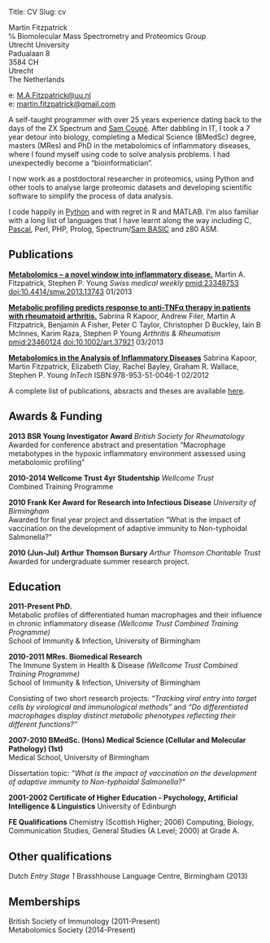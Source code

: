 Title: CV
Slug: cv

Martin Fitzpatrick  
℅ Biomolecular Mass Spectrometry and Proteomics Group  
Utrecht University  
Padualaan 8  
3584 CH  
Utrecht  
The Netherlands  

e: [M.A.Fitzpatrick@uu.nl](mailto:M.A.Fitzpatrick@uu.nl)  
e: [martin.fitzpatrick@gmail.com](mailto:martin.fitzpatrick@gmail.com)  


A self-taught programmer with over 25 years experience dating back to the days of the
ZX Spectrum and [Sam Coupé](/tag/samcoupe). After dabbling in IT, I took a 7 year detour into biology, 
completing a Medical Science (BMedSc) degree, masters (MRes) and PhD in the metabolomics 
of inflammatory diseases, where I found myself using code to solve analysis problems. 
I had unexpectedly become a “bioinformatician”.

I now work as a postdoctoral researcher in proteomics, using Python and other tools to 
analyse large proteomic datasets and developing scientific software to simplify the 
process of data analysis.

I code happily in [Python](/tag/python) and with regret in R and MATLAB. I'm also familiar with a long 
list of languages that I have learnt along the way including C, 
[Pascal](/tag/pascal), Perl, PHP, Prolog, Spectrum/[Sam BASIC](/tag/samcoupe) and z80 ASM.

## Publications

[**Metabolomics – a novel window into inflammatory disease.**](http://www.smw.ch/content/smw-2013-13743/)
Martin A. Fitzpatrick, Stephen P. Young
*Swiss medical weekly* [pmid:23348753](www.ncbi.nlm.nih.gov/pubmed/23348753) [doi:10.4414/smw.2013.13743](http://dx.doi.org/10.4414/smw.2013.13743) 01/2013

[**Metabolic profiling predicts response to anti-TNFα therapy in patients with rheumatoid arthritis.**](http://onlinelibrary.wiley.com/doi/10.1002/art.37921/abstract)
Sabrina R Kapoor, Andrew Filer, Martin A Fitzpatrick, Benjamin A Fisher, Peter C Taylor, Christopher D Buckley, Iain B McInnes, Karim Raza, Stephen P Young
*Arthritis & Rheumatism* [pmid:23460124](www.ncbi.nlm.nih.gov/pubmed/23460124) [doi:10.1002/art.37921](http://dx.doi.org/10.1002/art.37921) 03/2013

[**Metabolomics in the Analysis of Inflammatory Diseases**](http://www.intechopen.com/books/metabolomics/metabolomics-in-the-analysis-of-inflammatory-diseases)
Sabrina Kapoor, Martin Fitzpatrick, Elizabeth Clay, Rachel Bayley, Graham R. Wallace, Stephen P. Young 
*InTech* ISBN:978-953-51-0046-1 02/2012 

A complete list of publications, absracts and theses are available [here][publications].

## Awards & Funding

**2013 BSR Young Investigator Award** *British Society for Rheumatology*  
Awarded for conference abstract and presentation “Macrophage metabotypes in the hypoxic inflammatory environment assessed using metabolomic profiling”

**2010-2014	Wellcome Trust 4yr Studentship** *Wellcome Trust*  
Combined Training Programme 


**2010 Frank Ker Award for Research into Infectious Disease** *University of Birmingham*  
Awarded for final year project and dissertation “What is the impact of vaccination on the development of adaptive immunity to Non-typhoidal Salmonella?”

**2010 (Jun-Jul) Arthur Thomson Bursary** *Arthur Thomson Charitable Trust*  
Awarded for undergraduate summer research project.


## Education

**2011-Present PhD.**  
Metabolic profiles of differentiated human macrophages and their influence in chronic inflammatory disease *(Wellcome Trust Combined Training Programme)*  
School of Immunity & Infection, University of Birmingham

**2010-2011 MRes. Biomedical Research**  
The Immune System in Health & Disease *(Wellcome Trust Combined Training Programme)*  
School of Immunity & Infection, University of Birmingham

Consisting of two short research projects: *“Tracking viral entry into target cells by virological and immunological methods”* and *“Do differentiated macrophages display distinct metabolic phenotypes reflecting their different functions?”*

**2007-2010 BMedSc. (Hons) Medical Science (Cellular and Molecular Pathology) (1st)**  
Medical School, University of Birmingham  

Dissertation topic: *"What is the impact of vaccination on the development of adaptive immunity to Non-typhoidal Salmonella?"*

**2001-2002	Certificate of Higher Education - Psychology, Artificial Intelligence & Linguistics**
University of Edinburgh

**FE Qualifications**
Chemistry (Scottish Higher; 2006)  Computing, Biology, Communication Studies, General Studies (A Level; 2000) at Grade A.

## Other qualifications

Dutch *Entry Stage 1* Brasshhouse Language Centre, Birmingham (2013)

## Memberships

British Society of Immunology (2011-Present)	
Metabolomics Society (2014-Present)	


[metapath]: https://github.com/mfitzp/metapath
[publications]: http://martinfitzpatrick.name/publications
